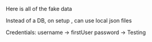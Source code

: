Here is all of the fake data 

Instead of a DB, on setup , can use local json files 

Credentials:
username -> firstUser
password -> Testing